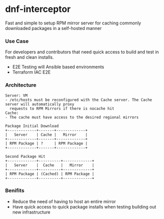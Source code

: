 # dnf-interceptor
Fast and simple to setup RPM mirror server for caching commonly downloaded packages in a self-hosted manner

### Use Case
For developers and contributors that need quick access to build and test in fresh and clean installs.
- E2E Testing will Ansible based environments
- Terraform IAC E2E

### Architecture
```
Server: VM
- /etc/hosts must be reconfigured with the Cache server. The Cache server will automatically proxy
  requests to RPM Mirrors if there is nocache hit
Cache:
- The cache must have access to the desired regional mirrors

Package Initial Download
+-------------+-------+-------------+
|   Server    | Cache |   Mirror    |
+-------------+-------+-------------+
| RPM Package | ?     | RPM Package |
+-------------+-------+-------------+

Second Package Hit
+-------------+----------+-------------+
|   Server    |  Cache   |   Mirror    |
+-------------+----------+-------------+
| RPM Package | (Cached) | RPM Package |
+-------------+----------+-------------+
```

### Benifits
- Reduce the need of having to host an entire mirror
- Have quick access to quick package installs when testing building out new infrastructure

